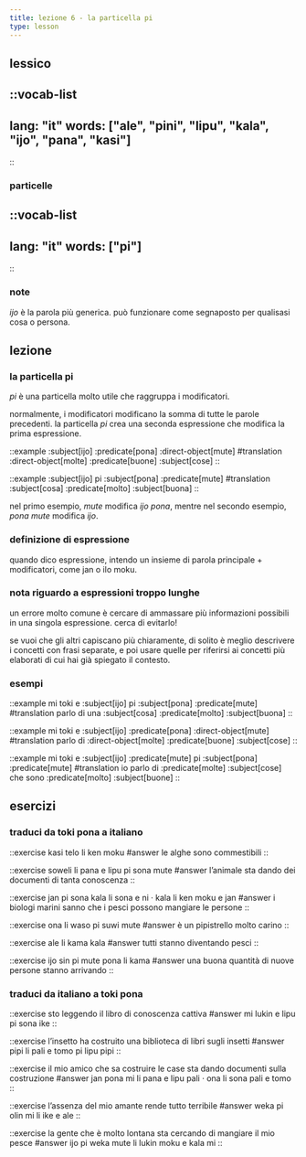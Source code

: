 ```yaml
---
title: lezione 6 - la particella pi 
type: lesson
---
```


## lessico
::vocab-list
---
lang: "it"
words: ["ale", "pini", "lipu", "kala", "ijo", "pana", "kasi"]
---
::

### particelle
::vocab-list
---
lang: "it"
words: ["pi"]
---
::

### note
*ijo* è la parola più generica. può funzionare come segnaposto per qualisasi cosa o persona.

## lezione
### la particella pi
*pi* è una particella molto utile che raggruppa i modificatori.

normalmente, i modificatori modificano la somma di tutte le parole precedenti. la particella *pi* crea una seconda espressione che modifica la prima espressione.

::example
:subject[ijo] :predicate[pona] :direct-object[mute]
#translation
:direct-object[molte] :predicate[buone] :subject[cose]
::

::example
:subject[ijo] pi :subject[pona] :predicate[mute]
#translation
:subject[cosa] :predicate[molto] :subject[buona]
::

nel primo esempio, *mute* modifica *ijo pona*, mentre nel secondo esempio, *pona mute* modifica *ijo*.

### definizione di espressione
quando dico espressione, intendo un insieme di parola principale + modificatori, come jan o ilo moku.

### nota riguardo a espressioni troppo lunghe
un errore molto comune è cercare di ammassare più informazioni possibili in una singola espressione. cerca di evitarlo!

se vuoi che gli altri capiscano più chiaramente, di solito è meglio descrivere i concetti con frasi separate, e poi usare quelle per riferirsi ai concetti più elaborati di cui hai già spiegato il contesto.

### esempi
::example
mi toki e :subject[ijo] pi :subject[pona] :predicate[mute]
#translation
parlo di una :subject[cosa] :predicate[molto] :subject[buona]
::

::example
mi toki e :subject[ijo] :predicate[pona] :direct-object[mute]
#translation
parlo di :direct-object[molte] :predicate[buone] :subject[cose]
::

::example
mi toki e :subject[ijo] :predicate[mute] pi :subject[pona] :predicate[mute]
#translation
io parlo di :predicate[molte] :subject[cose] che sono :predicate[molto] :subject[buone]
::

## esercizi
### traduci da toki pona a italiano
::exercise
kasi telo li ken moku
#answer
le alghe sono commestibili
::

::exercise
soweli li pana e lipu pi sona mute
#answer
l’animale sta dando dei documenti di tanta conoscenza
::

::exercise
jan pi sona kala li sona e ni · kala li ken moku e jan
#answer
i biologi marini sanno che i pesci possono mangiare le persone
::

::exercise
ona li waso pi suwi mute
#answer
è un pipistrello molto carino
::

::exercise
ale li kama kala
#answer
tutti stanno diventando pesci
::

::exercise
ijo sin pi mute pona li kama
#answer
una buona quantità di nuove persone stanno arrivando
::

### traduci da italiano a toki pona
::exercise
sto leggendo il libro di conoscenza cattiva
#answer
mi lukin e lipu pi sona ike
::

::exercise
l’insetto ha costruito una biblioteca di libri sugli insetti
#answer
pipi li pali e tomo pi lipu pipi
::

::exercise
il mio amico che sa costruire le case sta dando documenti sulla costruzione
#answer
jan pona mi li pana e lipu pali · ona li sona pali e tomo
::

::exercise
l’assenza del mio amante rende tutto terribile
#answer
weka pi olin mi li ike e ale
::

::exercise
la gente che è molto lontana sta cercando di mangiare il mio pesce 
#answer
ijo pi weka mute li lukin moku e kala mi
::